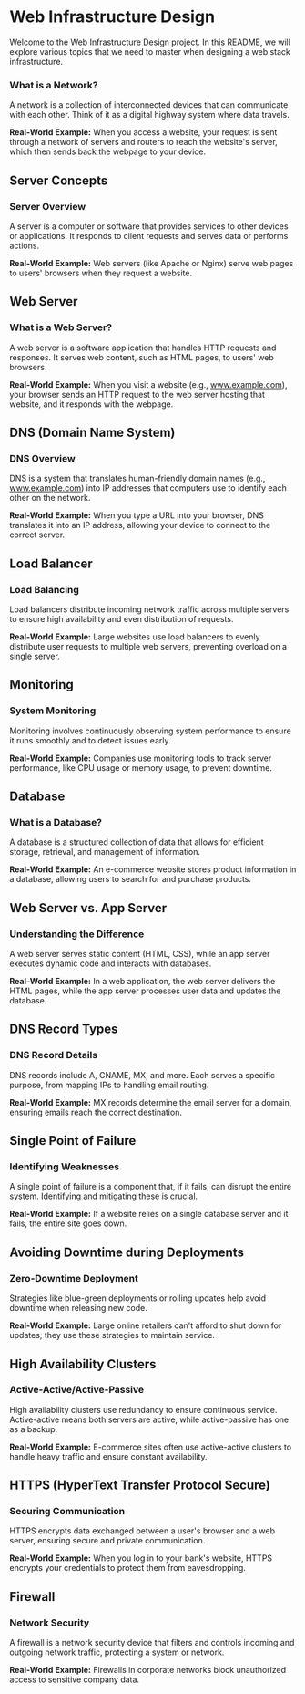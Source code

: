 # Web Infrastructure Design

Welcome to the Web Infrastructure Design project. In this README, we will explore various topics that we need to master when designing a web stack infrastructure.

### What is a Network?
A network is a collection of interconnected devices that can communicate with each other. Think of it as a digital highway system where data travels.

**Real-World Example:** When you access a website, your request is sent through a network of servers and routers to reach the website's server, which then sends back the webpage to your device.

## Server Concepts

### Server Overview
A server is a computer or software that provides services to other devices or applications. It responds to client requests and serves data or performs actions.

**Real-World Example:** Web servers (like Apache or Nginx) serve web pages to users' browsers when they request a website.

## Web Server

### What is a Web Server?
A web server is a software application that handles HTTP requests and responses. It serves web content, such as HTML pages, to users' web browsers.

**Real-World Example:** When you visit a website (e.g., www.example.com), your browser sends an HTTP request to the web server hosting that website, and it responds with the webpage.

## DNS (Domain Name System)

### DNS Overview
DNS is a system that translates human-friendly domain names (e.g., www.example.com) into IP addresses that computers use to identify each other on the network.

**Real-World Example:** When you type a URL into your browser, DNS translates it into an IP address, allowing your device to connect to the correct server.

## Load Balancer

### Load Balancing
Load balancers distribute incoming network traffic across multiple servers to ensure high availability and even distribution of requests.

**Real-World Example:** Large websites use load balancers to evenly distribute user requests to multiple web servers, preventing overload on a single server.

## Monitoring

### System Monitoring
Monitoring involves continuously observing system performance to ensure it runs smoothly and to detect issues early.

**Real-World Example:** Companies use monitoring tools to track server performance, like CPU usage or memory usage, to prevent downtime.

## Database

### What is a Database?
A database is a structured collection of data that allows for efficient storage, retrieval, and management of information.

**Real-World Example:** An e-commerce website stores product information in a database, allowing users to search for and purchase products.

## Web Server vs. App Server

### Understanding the Difference
A web server serves static content (HTML, CSS), while an app server executes dynamic code and interacts with databases.

**Real-World Example:** In a web application, the web server delivers the HTML pages, while the app server processes user data and updates the database.

## DNS Record Types

### DNS Record Details
DNS records include A, CNAME, MX, and more. Each serves a specific purpose, from mapping IPs to handling email routing.

**Real-World Example:** MX records determine the email server for a domain, ensuring emails reach the correct destination.

## Single Point of Failure

### Identifying Weaknesses
A single point of failure is a component that, if it fails, can disrupt the entire system. Identifying and mitigating these is crucial.

**Real-World Example:** If a website relies on a single database server and it fails, the entire site goes down.

## Avoiding Downtime during Deployments

### Zero-Downtime Deployment
Strategies like blue-green deployments or rolling updates help avoid downtime when releasing new code.

**Real-World Example:** Large online retailers can't afford to shut down for updates; they use these strategies to maintain service.

## High Availability Clusters

### Active-Active/Active-Passive
High availability clusters use redundancy to ensure continuous service. Active-active means both servers are active, while active-passive has one as a backup.

**Real-World Example:** E-commerce sites often use active-active clusters to handle heavy traffic and ensure constant availability.

## HTTPS (HyperText Transfer Protocol Secure)

### Securing Communication
HTTPS encrypts data exchanged between a user's browser and a web server, ensuring secure and private communication.

**Real-World Example:** When you log in to your bank's website, HTTPS encrypts your credentials to protect them from eavesdropping.

## Firewall

### Network Security
A firewall is a network security device that filters and controls incoming and outgoing network traffic, protecting a system or network.

**Real-World Example:** Firewalls in corporate networks block unauthorized access to sensitive company data.
